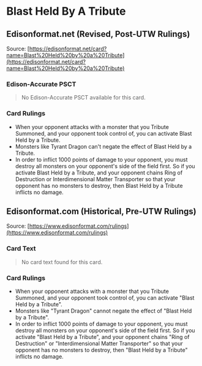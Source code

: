 # Blast Held By A Tribute

## Edisonformat.net (Revised, Post-UTW Rulings)

Source: [https://edisonformat.net/card?name=Blast%20Held%20by%20a%20Tribute](https://edisonformat.net/card?name=Blast%20Held%20by%20a%20Tribute)

### Edison-Accurate PSCT

> No Edison-Accurate PSCT available for this card.

### Card Rulings

*   When your opponent attacks with a monster that you Tribute Summoned, and your opponent took control of, you can activate Blast Held by a Tribute.
*   Monsters like Tyrant Dragon can't negate the effect of Blast Held by a Tribute.
*   In order to inflict 1000 points of damage to your opponent, you must destroy all monsters on your opponent's side of the field first. So if you activate Blast Held by a Tribute, and your opponent chains Ring of Destruction or Interdimensional Matter Transporter so that your opponent has no monsters to destroy, then Blast Held by a Tribute inflicts no damage.


## Edisonformat.com (Historical, Pre-UTW Rulings)

Source: [https://www.edisonformat.com/rulings](https://www.edisonformat.com/rulings)

### Card Text

> No card text found for this card.

### Card Rulings

*   When your opponent attacks with a monster that you Tribute Summoned, and your opponent took control of, you can activate "Blast Held by a Tribute".
*   Monsters like "Tyrant Dragon" cannot negate the effect of "Blast Held by a Tribute".
*   In order to inflict 1000 points of damage to your opponent, you must destroy all monsters on your opponent's side of the field first. So if you activate "Blast Held by a Tribute", and your opponent chains "Ring of Destruction" or "Interdimensional Matter Transporter" so that your opponent has no monsters to destroy, then "Blast Held by a Tribute" inflicts no damage.



